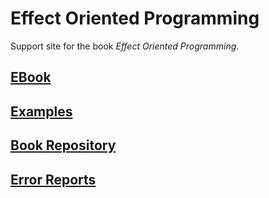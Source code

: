 # Effect Oriented Programming

Support site for the book *Effect Oriented Programming*.

## [EBook](https://leanpub.com/effect-oriented-programming)

## [Examples](https://github.com/EffectOrientedProgramming/examples)

## [Book Repository](https://github.com/EffectOrientedProgramming/book)

## [Error Reports](https://github.com/EffectOrientedProgramming/examples/issues)
